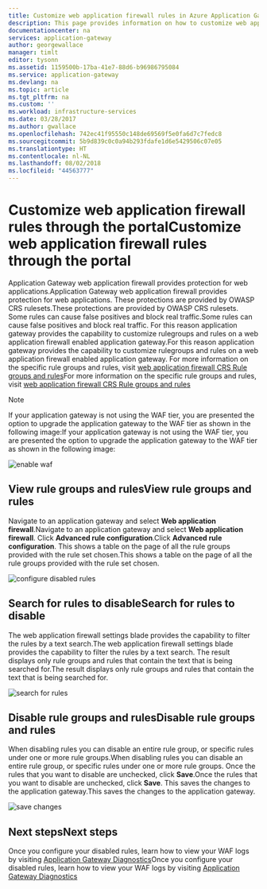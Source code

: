 ```yaml
---
title: Customize web application firewall rules in Azure Application Gateway - Portal | Microsoft Docs
description: This page provides information on how to customize web application firewall rules in Application Gateway with the portal.
documentationcenter: na
services: application-gateway
author: georgewallace
manager: timlt
editor: tysonn
ms.assetid: 1159500b-17ba-41e7-88d6-b96986795084
ms.service: application-gateway
ms.devlang: na
ms.topic: article
ms.tgt_pltfrm: na
ms.custom: ''
ms.workload: infrastructure-services
ms.date: 03/28/2017
ms.author: gwallace
ms.openlocfilehash: 742ec41f95550c148de69569f5e0fa6d7c7fedc8
ms.sourcegitcommit: 5b9d839c0c0a94b293fdafe1d6e5429506c07e05
ms.translationtype: HT
ms.contentlocale: nl-NL
ms.lasthandoff: 08/02/2018
ms.locfileid: "44563777"
---
```

# <a name="customize-web-application-firewall-rules-through-the-portal"></a><span data-ttu-id="bc127-103">Customize web application firewall rules through the portal</span><span class="sxs-lookup"><span data-stu-id="bc127-103">Customize web application firewall rules through the portal</span></span>

<span data-ttu-id="bc127-104">Application Gateway web application firewall provides protection for web applications.</span><span class="sxs-lookup"><span data-stu-id="bc127-104">Application Gateway web application firewall provides protection for web applications.</span></span> <span data-ttu-id="bc127-105">These protections are provided by OWASP CRS rulesets.</span><span class="sxs-lookup"><span data-stu-id="bc127-105">These protections are provided by OWASP CRS rulesets.</span></span> <span data-ttu-id="bc127-106">Some rules can cause false positives and block real traffic.</span><span class="sxs-lookup"><span data-stu-id="bc127-106">Some rules can cause false positives and block real traffic.</span></span>  <span data-ttu-id="bc127-107">For this reason application gateway provides the capability to customize rulegroups and rules on a web application firewall enabled application gateway.</span><span class="sxs-lookup"><span data-stu-id="bc127-107">For this reason application gateway provides the capability to customize rulegroups and rules on a web application firewall enabled application gateway.</span></span> <span data-ttu-id="bc127-108">For more information on the specific rule groups and rules, visit [web application firewall CRS Rule groups and rules](application-gateway-crs-rulegroups-rules.md)</span><span class="sxs-lookup"><span data-stu-id="bc127-108">For more information on the specific rule groups and rules, visit [web application firewall CRS Rule groups and rules](application-gateway-crs-rulegroups-rules.md)</span></span>

>[!NOTE]
> <span data-ttu-id="bc127-109">If your application gateway is not using the WAF tier, you are presented the option to upgrade the application gateway to the WAF tier as shown in the following image:</span><span class="sxs-lookup"><span data-stu-id="bc127-109">If your application gateway is not using the WAF tier, you are presented the option to upgrade the application gateway to the WAF tier as shown in the following image:</span></span>

![enable waf][fig1]

## <a name="view-rule-groups-and-rules"></a><span data-ttu-id="bc127-111">View rule groups and rules</span><span class="sxs-lookup"><span data-stu-id="bc127-111">View rule groups and rules</span></span>

<span data-ttu-id="bc127-112">Navigate to an application gateway and select **Web application firewall**.</span><span class="sxs-lookup"><span data-stu-id="bc127-112">Navigate to an application gateway and select **Web application firewall**.</span></span>  <span data-ttu-id="bc127-113">Click **Advanced rule configuration**.</span><span class="sxs-lookup"><span data-stu-id="bc127-113">Click **Advanced rule configuration**.</span></span>  <span data-ttu-id="bc127-114">This shows a table on the page of all the rule groups provided with the rule set chosen.</span><span class="sxs-lookup"><span data-stu-id="bc127-114">This shows a table on the page of all the rule groups provided with the rule set chosen.</span></span>

![configure disabled rules][1]

## <a name="search-for-rules-to-disable"></a><span data-ttu-id="bc127-116">Search for rules to disable</span><span class="sxs-lookup"><span data-stu-id="bc127-116">Search for rules to disable</span></span>

<span data-ttu-id="bc127-117">The web application firewall settings blade provides the capability to filter the rules by a text search.</span><span class="sxs-lookup"><span data-stu-id="bc127-117">The web application firewall settings blade provides the capability to filter the rules by a text search.</span></span> <span data-ttu-id="bc127-118">The result displays only rule groups and rules that contain the text that is being searched for.</span><span class="sxs-lookup"><span data-stu-id="bc127-118">The result displays only rule groups and rules that contain the text that is being searched for.</span></span>

![search for rules][2]

## <a name="disable-rule-groups-and-rules"></a><span data-ttu-id="bc127-120">Disable rule groups and rules</span><span class="sxs-lookup"><span data-stu-id="bc127-120">Disable rule groups and rules</span></span>

<span data-ttu-id="bc127-121">When disabling rules you can disable an entire rule group, or specific rules under one or more rule groups.</span><span class="sxs-lookup"><span data-stu-id="bc127-121">When disabling rules you can disable an entire rule group, or specific rules under one or more rule groups.</span></span>  <span data-ttu-id="bc127-122">Once the rules that you want to disable are unchecked, click **Save**.</span><span class="sxs-lookup"><span data-stu-id="bc127-122">Once the rules that you want to disable are unchecked, click **Save**.</span></span>  <span data-ttu-id="bc127-123">This saves the changes to the application gateway.</span><span class="sxs-lookup"><span data-stu-id="bc127-123">This saves the changes to the application gateway.</span></span>

![save changes][3]

## <a name="next-steps"></a><span data-ttu-id="bc127-125">Next steps</span><span class="sxs-lookup"><span data-stu-id="bc127-125">Next steps</span></span>

<span data-ttu-id="bc127-126">Once you configure your disabled rules, learn how to view your WAF logs by visiting [Application Gateway Diagnostics](application-gateway-diagnostics.md#diagnostic-logging)</span><span class="sxs-lookup"><span data-stu-id="bc127-126">Once you configure your disabled rules, learn how to view your WAF logs by visiting [Application Gateway Diagnostics](application-gateway-diagnostics.md#diagnostic-logging)</span></span>

[fig1]: https://docstestmedia1.blob.core.windows.net/azure-media/articles/application-gateway/media/application-gateway-customize-waf-rules-portal/1.png
[1]: https://docstestmedia1.blob.core.windows.net/azure-media/articles/application-gateway/media/application-gateway-customize-waf-rules-portal/figure1.png
[2]: https://docstestmedia1.blob.core.windows.net/azure-media/articles/application-gateway/media/application-gateway-customize-waf-rules-portal/figure2.png
[3]: https://docstestmedia1.blob.core.windows.net/azure-media/articles/application-gateway/media/application-gateway-customize-waf-rules-portal/figure3.png



